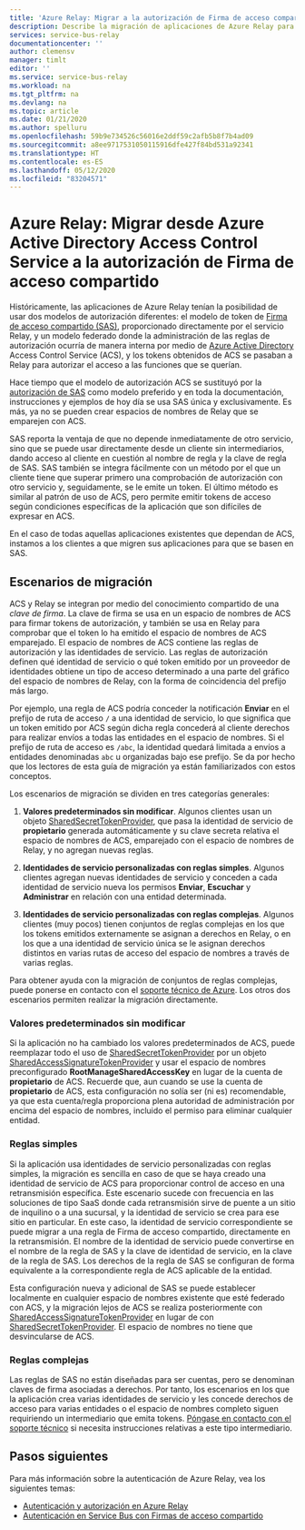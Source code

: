 ```yaml
---
title: 'Azure Relay: Migrar a la autorización de Firma de acceso compartido'
description: Describe la migración de aplicaciones de Azure Relay para pasar del uso de Azure Active Directory Access Control Service a la autorización de firma de acceso compartido.
services: service-bus-relay
documentationcenter: ''
author: clemensv
manager: timlt
editor: ''
ms.service: service-bus-relay
ms.workload: na
ms.tgt_pltfrm: na
ms.devlang: na
ms.topic: article
ms.date: 01/21/2020
ms.author: spelluru
ms.openlocfilehash: 59b9e734526c56016e2ddf59c2afb5b8f7b4ad09
ms.sourcegitcommit: a8ee9717531050115916dfe427f84bd531a92341
ms.translationtype: HT
ms.contentlocale: es-ES
ms.lasthandoff: 05/12/2020
ms.locfileid: "83204571"
---
```

# <a name="azure-relay---migrate-from-azure-active-directory-access-control-service-to-shared-access-signature-authorization"></a>Azure Relay: Migrar desde Azure Active Directory Access Control Service a la autorización de Firma de acceso compartido

Históricamente, las aplicaciones de Azure Relay tenían la posibilidad de usar dos modelos de autorización diferentes: el modelo de token de [Firma de acceso compartido (SAS)](../service-bus-messaging/service-bus-sas.md), proporcionado directamente por el servicio Relay, y un modelo federado donde la administración de las reglas de autorización ocurría de manera interna por medio de [Azure Active Directory](/azure/active-directory/) Access Control Service (ACS), y los tokens obtenidos de ACS se pasaban a Relay para autorizar el acceso a las funciones que se querían.

Hace tiempo que el modelo de autorización ACS se sustituyó por la [autorización de SAS](../service-bus-messaging/service-bus-authentication-and-authorization.md) como modelo preferido y en toda la documentación, instrucciones y ejemplos de hoy día se usa SAS única y exclusivamente. Es más, ya no se pueden crear espacios de nombres de Relay que se emparejen con ACS.

SAS reporta la ventaja de que no depende inmediatamente de otro servicio, sino que se puede usar directamente desde un cliente sin intermediarios, dando acceso al cliente en cuestión al nombre de regla y la clave de regla de SAS. SAS también se integra fácilmente con un método por el que un cliente tiene que superar primero una comprobación de autorización con otro servicio y, seguidamente, se le emite un token. El último método es similar al patrón de uso de ACS, pero permite emitir tokens de acceso según condiciones específicas de la aplicación que son difíciles de expresar en ACS.

En el caso de todas aquellas aplicaciones existentes que dependan de ACS, instamos a los clientes a que migren sus aplicaciones para que se basen en SAS.

## <a name="migration-scenarios"></a>Escenarios de migración

ACS y Relay se integran por medio del conocimiento compartido de una *clave de firma*. La clave de firma se usa en un espacio de nombres de ACS para firmar tokens de autorización, y también se usa en Relay para comprobar que el token lo ha emitido el espacio de nombres de ACS emparejado. El espacio de nombres de ACS contiene las reglas de autorización y las identidades de servicio. Las reglas de autorización definen qué identidad de servicio o qué token emitido por un proveedor de identidades obtiene un tipo de acceso determinado a una parte del gráfico del espacio de nombres de Relay, con la forma de coincidencia del prefijo más largo.

Por ejemplo, una regla de ACS podría conceder la notificación **Enviar** en el prefijo de ruta de acceso `/` a una identidad de servicio, lo que significa que un token emitido por ACS según dicha regla concederá al cliente derechos para realizar envíos a todas las entidades en el espacio de nombres. Si el prefijo de ruta de acceso es `/abc`, la identidad quedará limitada a envíos a entidades denominadas `abc` u organizadas bajo ese prefijo. Se da por hecho que los lectores de esta guía de migración ya están familiarizados con estos conceptos.

Los escenarios de migración se dividen en tres categorías generales:

1.  **Valores predeterminados sin modificar**. Algunos clientes usan un objeto [SharedSecretTokenProvider](/dotnet/api/microsoft.servicebus.sharedsecrettokenprovider), que pasa la identidad de servicio de **propietario** generada automáticamente y su clave secreta relativa el espacio de nombres de ACS, emparejado con el espacio de nombres de Relay, y no agregan nuevas reglas.

2.  **Identidades de servicio personalizadas con reglas simples**. Algunos clientes agregan nuevas identidades de servicio y conceden a cada identidad de servicio nueva los permisos **Enviar**, **Escuchar** y **Administrar** en relación con una entidad determinada.

3.  **Identidades de servicio personalizadas con reglas complejas**. Algunos clientes (muy pocos) tienen conjuntos de reglas complejas en los que los tokens emitidos externamente se asignan a derechos en Relay, o en los que a una identidad de servicio única se le asignan derechos distintos en varias rutas de acceso del espacio de nombres a través de varias reglas.

Para obtener ayuda con la migración de conjuntos de reglas complejas, puede ponerse en contacto con el [soporte técnico de Azure](https://azure.microsoft.com/support/options/). Los otros dos escenarios permiten realizar la migración directamente.

### <a name="unchanged-defaults"></a>Valores predeterminados sin modificar

Si la aplicación no ha cambiado los valores predeterminados de ACS, puede reemplazar todo el uso de [SharedSecretTokenProvider](/dotnet/api/microsoft.servicebus.sharedsecrettokenprovider) por un objeto [SharedAccessSignatureTokenProvider](/dotnet/api/microsoft.servicebus.sharedaccesssignaturetokenprovider) y usar el espacio de nombres preconfigurado **RootManageSharedAccessKey** en lugar de la cuenta de **propietario** de ACS. Recuerde que, aun cuando se use la cuenta de **propietario** de ACS, esta configuración no solía ser (ni es) recomendable, ya que esta cuenta/regla proporciona plena autoridad de administración por encima del espacio de nombres, incluido el permiso para eliminar cualquier entidad.

### <a name="simple-rules"></a>Reglas simples

Si la aplicación usa identidades de servicio personalizadas con reglas simples, la migración es sencilla en caso de que se haya creado una identidad de servicio de ACS para proporcionar control de acceso en una retransmisión específica. Este escenario sucede con frecuencia en las soluciones de tipo SaaS donde cada retransmisión sirve de puente a un sitio de inquilino o a una sucursal, y la identidad de servicio se crea para ese sitio en particular. En este caso, la identidad de servicio correspondiente se puede migrar a una regla de Firma de acceso compartido, directamente en la retransmisión. El nombre de la identidad de servicio puede convertirse en el nombre de la regla de SAS y la clave de identidad de servicio, en la clave de la regla de SAS. Los derechos de la regla de SAS se configuran de forma equivalente a la correspondiente regla de ACS aplicable de la entidad.

Esta configuración nueva y adicional de SAS se puede establecer localmente en cualquier espacio de nombres existente que esté federado con ACS, y la migración lejos de ACS se realiza posteriormente con [SharedAccessSignatureTokenProvider](/dotnet/api/microsoft.servicebus.sharedaccesssignaturetokenprovider) en lugar de con [SharedSecretTokenProvider](/dotnet/api/microsoft.servicebus.sharedsecrettokenprovider). El espacio de nombres no tiene que desvincularse de ACS.

### <a name="complex-rules"></a>Reglas complejas

Las reglas de SAS no están diseñadas para ser cuentas, pero se denominan claves de firma asociadas a derechos. Por tanto, los escenarios en los que la aplicación crea varias identidades de servicio y les concede derechos de acceso para varias entidades o el espacio de nombres completo siguen requiriendo un intermediario que emita tokens. [Póngase en contacto con el soporte técnico](https://azure.microsoft.com/support/options/) si necesita instrucciones relativas a este tipo intermediario.

## <a name="next-steps"></a>Pasos siguientes

Para más información sobre la autenticación de Azure Relay, vea los siguientes temas:

* [Autenticación y autorización en Azure Relay](relay-authentication-and-authorization.md)
* [Autenticación en Service Bus con Firmas de acceso compartido](../service-bus-messaging/service-bus-sas.md)


